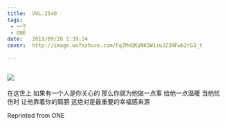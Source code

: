 ```yaml
---
title:	VOL.2540
tags:
 - 一个
 - ONE
date:	2019/09/20 1:39:24
cover:	http://image.wufazhuce.com/Fq7MnQKpNKSW1zuJZ3NFwb2rG3_t

---
```

![](http://image.wufazhuce.com/Fq7MnQKpNKSW1zuJZ3NFwb2rG3_t)
---

在这世上 如果有一个人是你关心的 那么你就为他做一点事 给他一点温暖 当他忧伤时 让他靠着你的肩膀 这绝对是最重要的幸福感来源
 
Reprinted from ONE
